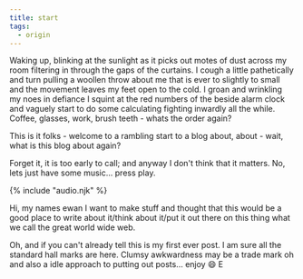 ```yaml
---
title: start
tags:
  - origin
---
```


Waking up, blinking at the sunlight as it picks out motes of dust across my room
filtering in through the gaps of the curtains. I cough a little pathetically and
turn pulling a woollen throw about me that is ever to slightly to small and the
movement leaves my feet open to the cold. I groan and wrinkling my noes in
defiance I squint at the red numbers of the beside alarm clock and vaguely start
to do some calculating fighting inwardly all the while. Coffee, glasses, work,
brush teeth - whats the order again?

This is it folks - welcome to a rambling start to a blog about, about -
wait, what is this blog about again?

Forget it, it is too early to call; and anyway I don't think that it matters.
No, lets just have some music... press play.


<audio id="song"><source src="{{ '/posts/plinkReverse.mp3' | url }}"/></audio>
<audio id="songB"><source src="{{ '/posts/combingExperimentOP1.mp3' | url }}"/></audio>
{% include "audio.njk" %}

Hi, my names ewan I want to make stuff and thought that this would be a good
place to write about it/think about it/put it out there on this thing what we
call the great world wide web.

Oh, and if you can't already tell this is my first ever post. I am sure all the
standard hall marks are here. Clumsy awkwardness may be a trade mark oh and also
a idle approach to putting out posts... enjoy :smile: E

